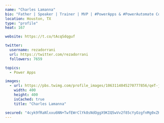 ```yaml
---
name: "Charles Lamanna"
bio: "Father | Speaker | Trainer | MVP | #PowerApps & #PowerAutomate Community Super User | YouTuber Right-pointing triangle http://youtube.com/c/rezadorrani | Learn - Share - Clockwise rightwards and leftwards open circle arrows"
location: Houston, TX
type: "profile"
heat: 167

website: https://t.co/tAcqSdqguf

twitter:
  username: rezadorrani
  url: https://twitter.com/rezadorrani
  followers: 7659

topics:
  - Power Apps

images:
  - url: https://pbs.twimg.com/profile_images/1063114045270777856/qeT-jpWr_400x400.jpg
    width: 400
    height: 400
    isCached: true
    title: "Charles Lamanna"

secured: "4cyk9fRaNlxxu6NN+TwfEWrClYk8sNdOggX9KIQ5wVv2f85cYyOzgfnMg0xZKUZGEOlGNd0XQh+DUFV7ptdEop5HZQfhKxdMqvgkz+/LgFYH4N8UCLJomQTXQhGOY4f7OmbXSxDPSqt4yt27uADJ9zB4AhxtXxvM1hXvnXAG7DzQ6M9qR5uWMziwdvkd3MP0//omiwpqDj46wWkrXUHCtzEhRRW+aZHziu4iebULvspHg9rMbamm2d2m7bCbvMhD+XO+pSqAfMlkyR77pTOMG8iTuVSwk4mtzzEvza14cv4yIe+a7yKcIx2XBI8ohjfc+oKnnkeE8EF4R6FE3y+NNYxUGoQfu+o0SuDIgG6XL59nnThQj7tPt5ptabmibeQbUiNSviFvtYL7v6syyvT0xjvPJmPYEowARi+f+/D+yQQ=;Pb635FiS4/QsXpcMMsRirw=="
---
```


